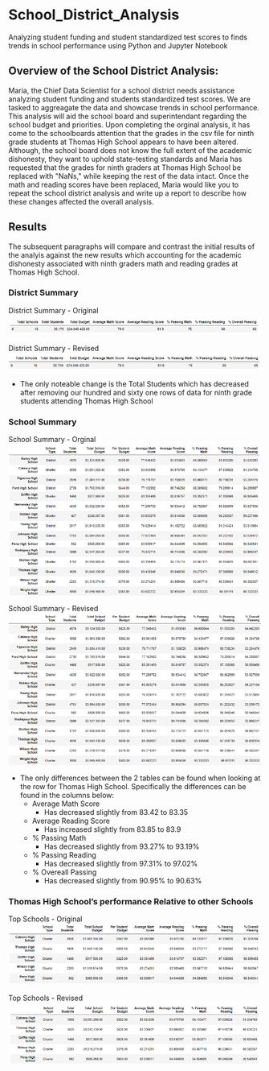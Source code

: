 # School_District_Analysis
Analyzing student funding and student standardized test scores to finds trends in school performance using Python and Jupyter Notebook

## Overview of the School District Analysis:
Maria, the Chief Data Scientist for a school district needs assistance analyzing student funding and students standardized test scores. We are tasked to aggreagate the data and showcase trends in school performance. This analysis will aid the school board and superintendant regarding the school budget and priorities. Upon completing the orginal analysis, it has come to the schoolboards attention that the grades in the csv file for ninth grade students at Thomas High School appears to have been altered. Although, the school board does not know the full extent of the academic dishonesty, they want to uphold state-testing standards and Maria has requested that the grades for ninth graders at Thomas High School be replaced with "NaNs," while keeping the rest of the data intact. Once the math and reading scores have been replaced, Maria would like you to repeat the school district analysis and write up a report to describe how these changes affected the overall analysis.

## Results
The subsequent paragraphs will compare and contrast the initial results of the analyis against the new results which accounting for the academic dishonesty associated with ninth graders math and reading grades at Thomas High School.

### District Summary
District Summary - Original
![image_name](https://github.com/Mugunthan24/School_District_Analysis/blob/main/Resources/District_Summary_Original.PNG)

District Summary - Revised 
![image_name](https://github.com/Mugunthan24/School_District_Analysis/blob/main/Resources/District_Summary_Revised.PNG)

- The only noteable change is the Total Students which has decreased after removing our hundred and sixty one rows of data for ninth grade students attending Thomas High School


### School Summary
School Summary - Orginal
![image_name](https://github.com/Mugunthan24/School_District_Analysis/blob/main/Resources/School_Summary_Original.PNG)

School Summary - Revised
![image_name](https://github.com/Mugunthan24/School_District_Analysis/blob/main/Resources/School_Summary_Revised.PNG)

- The only differences between the 2 tables can be found when looking at the row for Thomas High School. Specifically the differences can be found in the columns below:
    - Average Math Score
        - Has decreased slightly from 83.42 to 83.35
    - Average Reading Score
        - Has increased slightly from 83.85 to 83.9
    - % Passing Math
        - Has decreased slightly from 93.27% to 93.19%
    - % Passing Reading
        - Has decreased slightly from 97.31% to 97.02%
    - % Overeall Passing
        - Has decreased slightly from 90.95% to 90.63%

### Thomas High School’s performance Relative to other Schools
Top Schools - Original
![image_name](https://github.com/Mugunthan24/School_District_Analysis/blob/main/Resources/Top_Schools_Original.PNG)

Top Schools - Revised
![image_name](https://github.com/Mugunthan24/School_District_Analysis/blob/main/Resources/Top_Schools_Revised.PNG)
